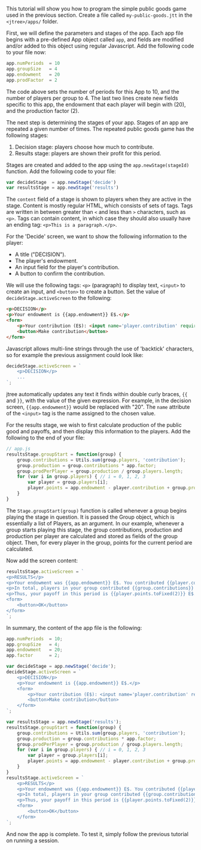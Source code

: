 This tutorial will show you how to program the simple public goods game used in the previous section. Create a file called `my-public-goods.jtt` in the `<jtree>/apps/` folder.

First, we will define the parameters and stages of the app. Each app file begins with a pre-defined App object called `app`, and fields are modified and/or added to this object using regular Javascript. Add the following code to your file now:

```javascript
app.numPeriods  = 10
app.groupSize   = 4
app.endowment   = 20
app.prodFactor  = 2
```

The code above sets the number of periods for this App to 10, and the number of players per group to 4. The last two lines create new fields specific to this app, the endowment that each player will begin with (20), and the production factor (2).

The next step is determining the stages of your app. Stages of an app are repeated a given number of times. The repeated public goods game has the following stages:

1. Decision stage: players choose how much to contribute.
2. Results stage: players are shown their profit for this period.

Stages are created and added to the app using the `app.newStage(stageId)` function. Add the following code to your file:

```javascript
var decideStage  = app.newStage('decide')
var resultsStage = app.newStage('results')
```

The `content` field of a stage is shown to players when they are active in the stage. Content is mostly regular HTML, which consists of sets of tags. Tags are written in between greater than `<` and less than `>` characters, such as `<p>`. Tags can contain content, in which case they should also usually have an ending tag: `<p>This is a paragraph.</p>`.

For the 'Decide' screen, we want to show the following information to the player:

- A title ("DECISION").
- The player's endowment.
- An input field for the player's contribution.
- A button to confirm the contribution.

We will use the following tags: `<p>` (paragraph) to display text, `<input>` to create an input, and `<button>` to create a button. Set the value of `decideStage.activeScreen` to the following:

```html
<p>DECISION</p>
<p>Your endowment is {{app.endowment}} E$.</p>
<form>
    <p>Your contribution (E$): <input name='player.contribution' required type='number' min='0' jt-max='app.endowment' step='1'></p>
    <button>Make contribution</button>
</form>
```

Javascript allows multi-line strings through the use of 'backtick' characters, so for example the previous assignment could look like:

```javascript
decideStage.activeScreen = `
    <p>DECISION</p>
    ...
`;
```

jtree automatically updates any text it finds within double curly braces, `{{` and `}}`, with the value of the given expression. For example, in the decision screen, `{{app.endowment}}` would be replaced with "20". The `name` attribute of the `<input>` tag is the name assigned to the chosen value.

For the results stage, we wish to first calculate production of the public good and payoffs, and then display this information to the players. Add the following to the end of your file:

```javascript
// app.js
resultsStage.groupStart = function(group) {
    group.contributions = Utils.sum(group.players, 'contribution');
    group.production = group.contributions * app.factor;
    group.prodPerPlayer = group.production / group.players.length;
    for (var i in group.players) { // i = 0, 1, 2, 3
        var player = group.players[i];
        player.points = app.endowment - player.contribution + group.prodPerPlayer;
    }
}
```

The `Stage.groupStart(group)` function is called whenever a group begins playing the stage in question. It is passed the Group object, which is essentially a list of Players, as an argument. In our example, whenever a group starts playing this stage, the group contributions, production and production per player are calculated and stored as fields of the group object. Then, for every player in the group, points for the current period are calculated.

Now add the screen content:

```javascript
resultsStage.activeScreen = `
<p>RESULTS</p>
<p>Your endowment was {{app.endowment}} E$. You contributed {{player.contribution}} E$.</p>
<p>In total, players in your group contributed {{group.contributions}} E$, thus the total amount produced was {{group.production.toFixed(2)}} E$.</p>
<p>Thus, your payoff in this period is {{player.points.toFixed(2)}} E$.</p>
<form>
    <button>OK</button>
</form>
`;
```

In summary, the content of the app file is the following:

```javascript
app.numPeriods  = 10;
app.groupSize   = 4;
app.endowment   = 20;
app.factor      = 2;

var decideStage = app.newStage('decide');
decideStage.activeScreen = `
    <p>DECISION</p>
    <p>Your endowment is {{app.endowment}} E$.</p>
    <form>
        <p>Your contribution (E$): <input name='player.contribution' required type='number' min='0' jt-max='app.endowment' step='1'></p>
        <button>Make contribution</button>
    </form>
`;

var resultsStage = app.newStage('results');
resultsStage.groupStart = function(group) {
    group.contributions = Utils.sum(group.players, 'contribution');
    group.production = group.contributions * app.factor;
    group.prodPerPlayer = group.production / group.players.length;
    for (var i in group.players) { // i = 0, 1, 2, 3
        var player = group.players[i];
        player.points = app.endowment - player.contribution + group.prodPerPlayer;
    }
}
resultsStage.activeScreen = `
    <p>RESULTS</p>
    <p>Your endowment was {{app.endowment}} E$. You contributed {{player.contribution}} E$.</p>
    <p>In total, players in your group contributed {{group.contributions}} E$, thus the total amount produced was {{group.production.toFixed(2)}} E$.</p>
    <p>Thus, your payoff in this period is {{player.points.toFixed(2)}} E$.</p>
    <form>
        <button>OK</button>
    </form>
`;
```

And now the app is complete. To test it, simply follow the previous tutorial on running a session.
